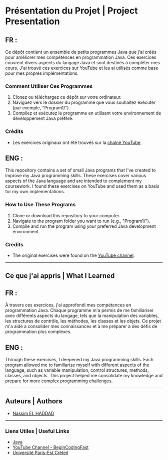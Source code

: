 # Présentation du Projet | Project Presentation

## FR : 

Ce dépôt contient un ensemble de petits programmes Java que j'ai créés pour améliorer mes compétences en programmation Java. Ces exercices couvrent divers aspects du langage Java et sont destinés à compléter mes cours. J'ai trouvé ces exercices sur YouTube et les ai utilisés comme base pour mes propres implémentations.

### Comment Utiliser Ces Programmes

1. Clonez ou téléchargez ce dépôt sur votre ordinateur.
2. Naviguez vers le dossier du programme que vous souhaitez exécuter (par exemple, "Program1/").
3. Compilez et exécutez le programme en utilisant votre environnement de développement Java préféré.

### Crédits

- Les exercices originaux ont été trouvés sur la [chaîne YouTube](https://www.youtube.com/@BeginCodingFast).

## ENG :

This repository contains a set of small Java programs that I've created to improve my Java programming skills. These exercises cover various aspects of the Java language and are intended to complement my coursework. I found these exercises on YouTube and used them as a basis for my own implementations.

### How to Use These Programs

1. Clone or download this repository to your computer.
2. Navigate to the program folder you want to run (e.g., "Program1/").
3. Compile and run the program using your preferred Java development environment.

### Credits

- The original exercises were found on the [YouTube channel](https://www.youtube.com/@BeginCodingFast).

---

## Ce que j'ai appris | What I Learned

## FR :

À travers ces exercices, j'ai approfondi mes compétences en programmation Java. Chaque programme m'a permis de me familiariser avec différents aspects du langage, tels que la manipulation des variables, les structures de contrôle, les méthodes, les classes et les objets. Ce projet m'a aidé à consolider mes connaissances et à me préparer à des défis de programmation plus complexes.

## ENG :

Through these exercises, I deepened my Java programming skills. Each program allowed me to familiarize myself with different aspects of the language, such as variable manipulation, control structures, methods, classes, and objects. This project helped me consolidate my knowledge and prepare for more complex programming challenges.

---

## Auteurs | Authors

- [Nassim EL HADDAD](https://www.linkedin.com/in/nassim-el-haddad-4aa298271/)

---

### Liens Utiles | Useful Links

- [Java](https://www.java.com/)
- [YouTube Channel - BeginCodingFast](https://www.youtube.com/@BeginCodingFast)
- [Université Paris-Est Créteil](https://www.u-pec.fr/)
